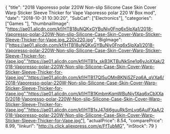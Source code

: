 {
	"title": "2018 Vaporesso polar 220W Non-slip Silicone Case Skin Cover Warp Sticker Sleeve Thicker for Vape Vaporesso polar 220 W Box mod",
	"date": "2018-10-31 10:30:20",
	"SubCat": ["Electronics"],
	"categories": ["Games "],
	"thumbnailImage": "https://ae01.alicdn.com/kf/HTB18uNQKxGYBuNjy0Fnq6x5lpXa1/2018-Vaporesso-polar-220W-Non-slip-Silicone-Case-Skin-Cover-Warp-Sticker-Sleeve-Thicker-for-Vape.jpg_220x220.jpg",
	"BigImage": ["https://ae01.alicdn.com/kf/HTB18uNQKxGYBuNjy0Fnq6x5lpXa1/2018-Vaporesso-polar-220W-Non-slip-Silicone-Case-Skin-Cover-Warp-Sticker-Sleeve-Thicker-for-Vape.jpg","https://ae01.alicdn.com/kf/HTB1x_skB3KTBuNkSne1q6yJoXXak/2018-Vaporesso-polar-220W-Non-slip-Silicone-Case-Skin-Cover-Warp-Sticker-Sleeve-Thicker-for-Vape.jpg","https://ae01.alicdn.com/kf/HTB17Ql5uOMnBKNjSZFzq6A_qVXa6/2018-Vaporesso-polar-220W-Non-slip-Silicone-Case-Skin-Cover-Warp-Sticker-Sleeve-Thicker-for-Vape.jpg","https://ae01.alicdn.com/kf/HTB1KmbmKqmWBuNjy1Xaq6xCbXXaD/2018-Vaporesso-polar-220W-Non-slip-Silicone-Case-Skin-Cover-Warp-Sticker-Sleeve-Thicker-for-Vape.jpg","https://ae01.alicdn.com/kf/HTB1xJ47di6guuRkSmLyq6AulFXaA/2018-Vaporesso-polar-220W-Non-slip-Silicone-Case-Skin-Cover-Warp-Sticker-Sleeve-Thicker-for-Vape.jpg"],
	"actualPrice": 8.54,
	"comparePrice": 8.99,
	"linkurl": "http://s.click.aliexpress.com/e/FfTubMG",
	"inStock": 79
}
